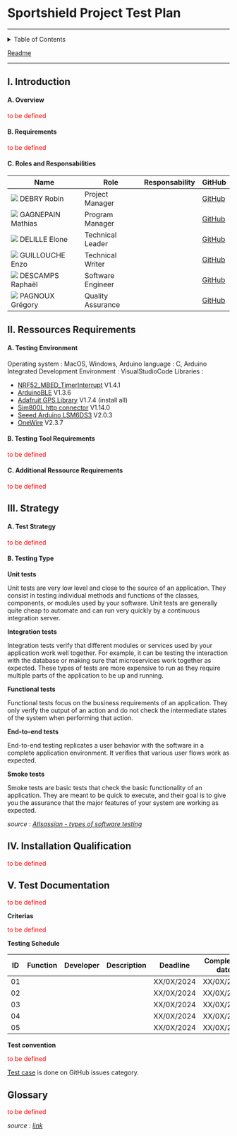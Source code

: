 # Sportshield Project Test Plan

---

<details>
<summary>Table of Contents</summary>

- [Sportshield Project Test Plan](#sportshield-project-test-plan)
  - [I. Introduction](#i-introduction)
      - [A. Overview](#a-overview)
      - [B. Requirements](#b-requirements)
      - [C. Roles and Responsabilities](#c-roles-and-responsabilities)
  - [II. Ressources Requirements](#ii-ressources-requirements)
      - [A. Testing Environment](#a-testing-environment)
      - [B. Testing Tool Requirements](#b-testing-tool-requirements)
      - [C. Additional Ressource Requirements](#c-additional-ressource-requirements)
  - [III. Strategy](#iii-strategy)
      - [A. Test Strategy](#a-test-strategy)
      - [B. Testing Type](#b-testing-type)
  - [IV. Installation Qualification](#iv-installation-qualification)
  - [V. Test Documentation](#v-test-documentation)
  - [Glossary](#glossary)

</details>

[Readme](https://github.com/algosup/2023-2024-project-4-sportshield-team-2/blob/main/README.md)

---

## I. Introduction

#### A. Overview

<span style="color:red">to be defined</span>

#### B. Requirements

<span style="color:red">to be defined</span>

#### C. Roles and Responsabilities

| Name | Role | Responsability | GitHub |
|---|---|---|---|
| <img src="https://ca.slack-edge.com/T06NA42V4FN-U06MT3ZEBP1-g8dddf3c594e-64"> DEBRY Robin | Project Manager |  | [GitHub](https://github.com/robin-debry) |
| <img src="https://ca.slack-edge.com/T06NA42V4FN-U06NA4GBKTN-g7986289d5c2-64"> GAGNEPAIN Mathias | Program Manager |  | [GitHub](https://github.com/MathiasGagnepain) |
| <img src="https://ca.slack-edge.com/T06NA42V4FN-U06NWDSQ38Q-gd0f64565afd-64"> DELILLE Elone | Technical Leader |  | [GitHub](https://github.com/HiNett) |
| <img src="https://ca.slack-edge.com/T06NA42V4FN-U06N7LH3KB4-g20f42d2a13d-64"> GUILLOUCHE Enzo | Technical Writer |  | [GitHub](https://github.com/EnzoGuillouche) |
| <img src="https://ca.slack-edge.com/T06NA42V4FN-U06N7H57DA7-g10c7c642461-64"> DESCAMPS Raphaël | Software Engineer |  | [GitHub](https://github.com/Raphaeldcp) |
| <img src="https://ca.slack-edge.com/T06NA42V4FN-U06N11QLUDU-g83dc41ed93a-64"> PAGNOUX Grégory | Quality Assurance |  | [GitHub](https://github.com/Gregory-Pagnoux) |

## II. Ressources Requirements

#### A. Testing Environment

Operating system : MacOS, Windows, Arduino
language : C, Arduino
Integrated Development Environment : VisualStudioCode
Libraries :
- [NRF52_MBED_TimerInterrupt](https://github.com/khoih-prog/NRF52_MBED_TimerInterrupt) V1.4.1
- [ArduinoBLE](https://www.arduino.cc/reference/en/libraries/arduinoble/) V1.3.6
- [Adafruit GPS Library](https://www.arduino.cc/reference/en/libraries/adafruit-gps-library/) V1.7.4 (install all)
- [Sim800L http connector](https://www.arduino.cc/reference/en/libraries/sim800l-http-connector/) V1.14.0
- [Seeed Arduino LSM6DS3](https://www.arduino.cc/reference/en/libraries/seeed-arduino-lsm6ds3/) V2.0.3
- [OneWire](https://github.com/PaulStoffregen/OneWire) V2.3.7

#### B. Testing Tool Requirements

<span style="color:red">to be defined</span>

#### C. Additional Ressource Requirements

<span style="color:red">to be defined</span>

## III. Strategy

#### A. Test Strategy

<span style="color:red">to be defined</span>

#### B. Testing Type

**Unit tests**

Unit tests are very low level and close to the source of an application. They consist in testing individual methods and functions of the classes, components, or modules used by your software. Unit tests are generally quite cheap to automate and can run very quickly by a continuous integration server.

**Integration tests**

Integration tests verify that different modules or services used by your application work well together. For example, it can be testing the interaction with the database or making sure that microservices work together as expected. These types of tests are more expensive to run as they require multiple parts of the application to be up and running.

**Functional tests**

Functional tests focus on the business requirements of an application. They only verify the output of an action and do not check the intermediate states of the system when performing that action.

**End-to-end tests**

End-to-end testing replicates a user behavior with the software in a complete application environment. It verifies that various user flows work as expected.

**Smoke tests**

Smoke tests are basic tests that check the basic functionality of an application. They are meant to be quick to execute, and their goal is to give you the assurance that the major features of your system are working as expected.

*source : [Atlsassian - types of software testing](https://www.atlassian.com/continuous-delivery/software-testing/types-of-software-testing)*

## IV. Installation Qualification

<span style="color:red">to be defined</span>

## V. Test Documentation

<span style="color:red">to be defined</span>

**Criterias**

<span style="color:red">to be defined</span>

**Testing Schedule**

| ID | Function | Developer | Description | Deadline | Completion date |
| - | - | - | - | - | - |
| 01 |  |  |  | XX/0X/2024 | XX/0X/2024 |
| 02 |  |  |  | XX/0X/2024 | XX/0X/2024 |
| 03 |  |  |  | XX/0X/2024 | XX/0X/2024 |
| 04 |  |  |  | XX/0X/2024 | XX/0X/2024 |
| 05 |  |  |  | XX/0X/2024 | XX/0X/2024 |

**Test convention**

<span style="color:red">to be defined</span>

[Test case](https://github.com/algosup/2023-2024-project-4-sportshield-team-2/issues) is done on GitHub issues category.

## Glossary

<span style="color:red">to be defined</span>

*source : [link]()*
